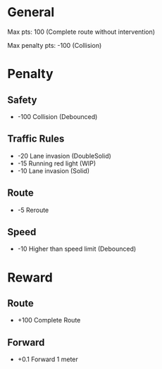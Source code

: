 # General

Max pts: 100 (Complete route without intervention)

Max penalty pts: -100 (Collision)

# Penalty

## Safety

- -100 Collision (Debounced)

## Traffic Rules

- -20  Lane invasion (DoubleSolid)
- -15  Running red light (WIP)
- -10  Lane invasion (Solid)

## Route

- -5 Reroute

## Speed

- -10 Higher than speed limit (Debounced)

# Reward

## Route

- +100 Complete Route

## Forward

- +0.1 Forward 1 meter
